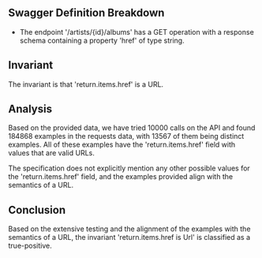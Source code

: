 ## Swagger Definition Breakdown
- The endpoint '/artists/{id}/albums' has a GET operation with a response schema containing a property 'href' of type string.

## Invariant
The invariant is that 'return.items.href' is a URL.

## Analysis
Based on the provided data, we have tried 10000 calls on the API and found 184868 examples in the requests data, with 13567 of them being distinct examples. All of these examples have the 'return.items.href' field with values that are valid URLs.

The specification does not explicitly mention any other possible values for the 'return.items.href' field, and the examples provided align with the semantics of a URL.

## Conclusion
Based on the extensive testing and the alignment of the examples with the semantics of a URL, the invariant 'return.items.href is Url' is classified as a true-positive.
